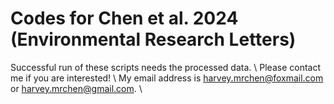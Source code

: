 # Codes for Chen et al. 2024 (Environmental Research Letters)

Successful run of these scripts needs the processed data. \\
Please contact me if you are interested!  \\
My email address is harvey.mrchen@foxmail.com or harvey.mrchen@gmail.com. \\
